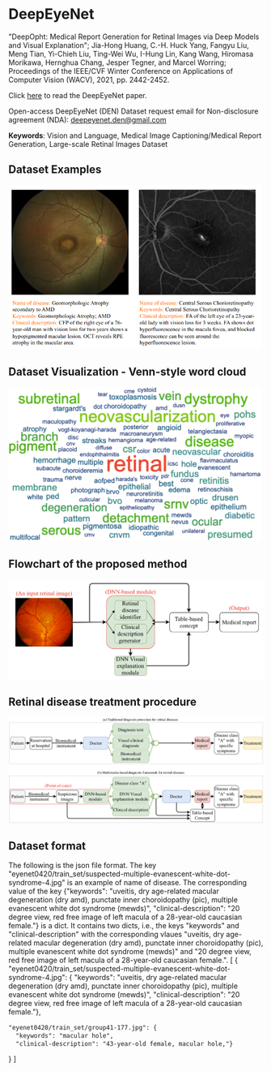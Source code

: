 # DeepEyeNet

"DeepOpht: Medical Report Generation for Retinal Images via Deep Models and Visual Explanation"; Jia-Hong Huang, C.-H. Huck Yang, Fangyu Liu, Meng Tian, Yi-Chieh Liu, Ting-Wei Wu, I-Hung Lin, Kang Wang, Hiromasa Morikawa, Hernghua Chang, Jesper Tegner, and Marcel Worring; Proceedings of the IEEE/CVF Winter Conference on Applications of Computer Vision (WACV), 2021, pp. 2442-2452.

Click [here](https://openaccess.thecvf.com/content/WACV2021/html/Huang_DeepOpht_Medical_Report_Generation_for_Retinal_Images_via_Deep_Models_WACV_2021_paper.html) to read the DeepEyeNet paper. 

Open-access DeepEyeNet (DEN) Dataset request email for Non-disclosure agreement (NDA): deepeyenet.den@gmail.com

**Keywords**: Vision and Language, Medical Image Captioning/Medical Report Generation, Large-scale Retinal Images Dataset

## Dataset Examples

<img src="https://github.com/Jhhuangkay/DeepOpht-Medical-Report-Generation-for-Retinal-Images-via-Deep-Models-and-Visual-Explanation/blob/main/demo.png" width="500">

## Dataset Visualization - Venn-style word cloud

<img src="https://github.com/Jhhuangkay/DeepOpht-Medical-Report-Generation-for-Retinal-Images-via-Deep-Models-and-Visual-Explanation/blob/main/word_cloud.png" width="500">

## Flowchart of the proposed method

![Screenshot](flowchart.png)

## Retinal disease treatment procedure

![Screenshot](retinal_disease_treatment_procedure.png)

## Dataset format

The following is the json file format. The key "eyenet0420/train_set/suspected-multiple-evanescent-white-dot-syndrome-4.jpg" is an example of name of disease.
The corresponding value of the key {"keywords": "uveitis, dry age-related macular degeneration (dry amd), punctate inner choroidopathy (pic), multiple evanescent white dot syndrome (mewds)", "clinical-description": "20 degree view, red free image of left macula of a 28-year-old caucasian female."} is a dict. It contains two dicts, i.e., the keys "keywords" and "clinical-description" with the corresponding vlaues "uveitis, dry age-related macular degeneration (dry amd), punctate inner choroidopathy (pic), multiple evanescent white dot syndrome (mewds)" and "20 degree view, red free image of left macula of a 28-year-old caucasian female.".
[
  {
    "eyenet0420/train_set/suspected-multiple-evanescent-white-dot-syndrome-4.jpg": {
      "keywords": "uveitis, dry age-related macular degeneration (dry amd), punctate inner choroidopathy (pic), multiple evanescent white dot syndrome (mewds)",
      "clinical-description": "20 degree view, red free image of left macula of a 28-year-old caucasian female."},
    
    "eyenet0420/train_set/group41-177.jpg": {
      "keywords": "macular hole",
      "clinical-description": "43-year-old female, macular hole,"}
  }
]
